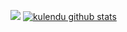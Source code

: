 

<!--
**kulendu/kulendu** is a ✨ _special_ ✨ repository because its `README.md` (this file) appears on your GitHub profile.

-->
![](https://media.giphy.com/media/DruBaWrcmXX5m/giphy.gif)
[![ kulendu github stats](https://github-readme-stats.vercel.app/api?username=kulendu&count_private=true&show_icons=true&theme=dark )](https://github.com/kulendu/github-readme-stats)
